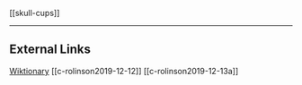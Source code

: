 [[skull-cups]]

---

## External Links
[Wiktionary](https://en.wikipedia.org/wiki/Kapala)
[[c-rolinson2019-12-12]]
[[c-rolinson2019-12-13a]]